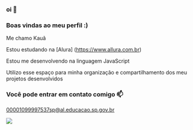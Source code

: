 ### oi 👋

### Boas vindas ao meu perfil :)

Me chamo Kauã

Estou estudando na [Alura] (https://www.allura.com.br)

Estou me desenvolvendo na linguagem JavaScript

Utilizo esse espaço para minha organização e compartilhamento dos meu projetos desenvolvidos

### Você pode entrar em contato comigo 📫

00001099997537sp@al.educacao.sp.gov.br


![](https://media1.tenor.com/m/N3N3GwtrojkAAAAd/waving-anitta.gif)
